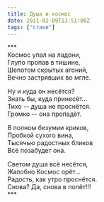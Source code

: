 ```yaml
---
title: Душа и космос
date: 2011-02-09T13:51:00Z
tags: ["стихи"]
---
```


\*\*\*  
Космос упал на ладони,  
Глупо пропав в тишине,  
Шепотом скрытых агоний,  
Вечно застрявших во мгле.  

Ну и куда он несётся?  
Знать бы, куда принесёт...  
Тихо -- душа не проснётся.  
Громко -- она пропадёт.  

В полном безумии криков,  
Пробкой сухого вина,  
Тысячью радостных бликов  
Всё позабудет она.  

Светом душа всё несётся,  
Жалобно Космос орёт...  
Радость, как утро проснётся.  
Снова? Да, снова в полёт!!!  
\*\*\*  


